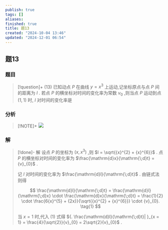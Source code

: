 ```yaml
---
publish: true
tags: []
aliases: 
finished: true
title: 题13
created: "2024-10-04 13:46"
updated: "2024-12-01 06:54"
---
```

## 题13
### 题目
> [!question]+
> (13) 已知动点 $P$ 在曲线 $y = {x}^{3}$ 上运动,记坐标原点与点 $P$ 间的距离为 $l$ . 若点 $P$ 的横坐标对时间的变化率为常数 ${v}_{0}$ ,则当点 $P$ 运动到点 $( {1,1})$ 时, $l$ 对时间的变化率是
### 分析
> [!NOTE]+
> ![](https://img.hwenyi.live/202411291648833.webp)
### 解
> [!done]-
> 解 设点 $P$ 的坐标为 $( {x,{x}^{3}})$ ,则 $l = \sqrt{{x}^{2} + {x}^{6}}$ . 点 $P$ 的横坐标对时间的变化率为 $\frac{\mathrm{d}x}{\mathrm{\;d}t} = {v}_{0}$ .
> 
> 记 $l$ 对时间的变化率为 $\frac{\mathrm{d}l}{\mathrm{\;d}t}$ . 由链式法则得
> 
> $$
> \frac{\mathrm{d}l}{\mathrm{\;d}t} = \frac{\mathrm{d}l}{\mathrm{\;d}x} \cdot \frac{\mathrm{d}x}{\mathrm{\;d}t} = \frac{1}{2} \cdot \frac{6{x}^{5} + {2x}}{\sqrt{{x}^{2} + {x}^{6}}} \cdot {v}_{0}. \tag{1}
> $$
> 
> 当 $x = 1$ 时,代入 (1) 式得 ${. \frac{\mathrm{d}l}{\mathrm{\;d}t}| }_{x = 1} = \frac{4}{\sqrt{2}}{v}_{0} = 2\sqrt{2}{v}_{0}$ .